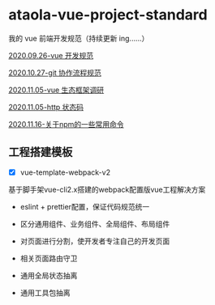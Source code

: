 # ataola-vue-project-standard

我的 vue 前端开发规范（持续更新 ing......）

[2020.09.26-vue 开发规范](./doc/2020-09-26-my-vue-standard.md)

[2020.10.27-git 协作流程规范](./doc/2020-10-27-my-git-workflow.md)

[2020.11.05-vue 生态框架调研](./doc/2020-11-05-vue-ecology.md)

[2020.11.05-http 状态码](./doc/2020-11-05-http-status-code.md)

[2020.11.16-关于npm的一些常用命令](./doc/2020-11-16-npm-common-command.md)

## 工程搭建模板

- [x] vue-template-webpack-v2

基于脚手架vue-cli2.x搭建的webpack配置版vue工程解决方案

- eslint + prettier配置，保证代码规范统一

- 区分通用组件、业务组件、全局组件、布局组件

- 对页面进行分割，使开发者专注自己的开发页面

- 相关页面路由守卫

- 通用全局状态抽离

- 通用工具包抽离
